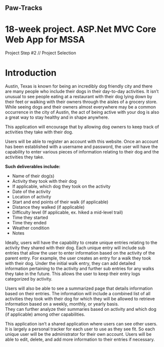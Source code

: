 ## Paw-Tracks
# 18-week project. ASP.Net MVC Core Web App for MSSA


Project Step #2 // Project Selection


# Introduction
Austin, Texas is known for being an incredibly dog friendly city and there are many people who include their dogs in their day-to-day activities. 
It isn’t unusual to see people eating at a restaurant with their dog lying down by their feet or walking with their owners through the aisles of a grocery store. 
While seeing dogs and their owners almost everywhere may be a common occurrence in the city of Austin, the act of being active with your dog is also a great way to stay healthy and in shape anywhere. 

This application will encourage that by allowing dog owners to keep track of activities they take with their dog. 

Users will be able to register an account with this website. 
Once an account has been established with a username and password, the user will have the capability to enter various pieces of information relating to their dog and the activities they take. 

**Such deliverables include:**

- Name of their dog(s)
- Activity they took with their dog 
- If applicable, which dog they took on the activity
- Date of the activity
- Location of activity
- Start and end points of their walk (if applicable)
- Distance they walked (if applicable)
- Difficulty level (If applicable, ex. hiked a mid-level trail)
- Time they started
- Time they ended
- Weather condition
- Notes 

Ideally, users will have the capability to create unique entries relating to the activity they shared with their dog. 
Each unique entry will include sub entries that allow the user to enter information based on the activity of the parent entry. 
For example, the user creates an entry for a walk they took with their dog. 
Under the initial walk entry, they can add detailed information pertaining to the activity and further sub entries for any walks they take in the future. 
This allows the user to keep their entry logs categorized by activity. 

Users will also be able to see a summarized page that details information based on their entries. 
The information will include a combined list of all activities they took with their dog for which they will be allowed to retrieve information based on a weekly, monthly, or yearly basis.  
They can further analyze their summaries based on activity and which dog (if applicable) among other capabilities. 

This application isn’t a shared application where users can see other users. 
It is largely a personal tracker for each user to use as they see fit. 
So each unique user will be the administrator for their own account. 
Users will be able to edit, delete, and add more information to their entries if necessary.




